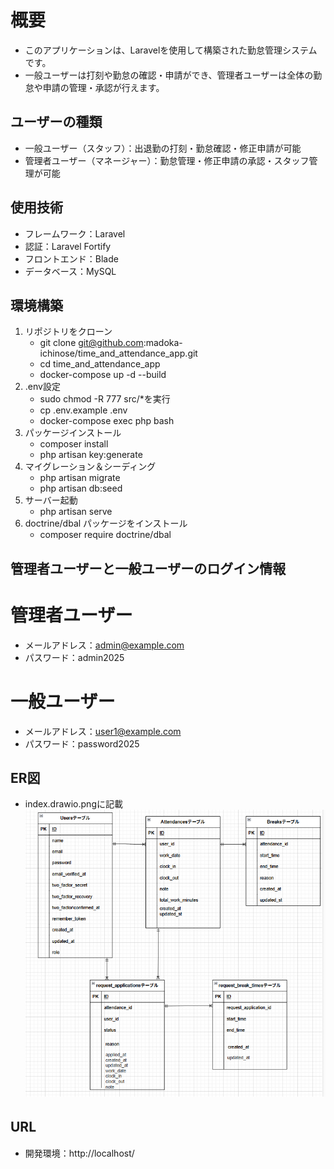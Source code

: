 # 概要

- このアプリケーションは、Laravelを使用して構築された勤怠管理システムです。
- 一般ユーザーは打刻や勤怠の確認・申請ができ、管理者ユーザーは全体の勤怠や申請の管理・承認が行えます。

## ユーザーの種類

- 一般ユーザー（スタッフ）：出退勤の打刻・勤怠確認・修正申請が可能
- 管理者ユーザー（マネージャー）：勤怠管理・修正申請の承認・スタッフ管理が可能

## 使用技術

- フレームワーク：Laravel
- 認証：Laravel Fortify
- フロントエンド：Blade
- データベース：MySQL
  
## 環境構築

1. リポジトリをクローン
   - git clone git@github.com:madoka-ichinose/time_and_attendance_app.git
   - cd time_and_attendance_app
   - docker-compose up -d --build
2. .env設定
   - sudo chmod -R 777 src/*を実行
   - cp .env.example .env
   - docker-compose exec php bash
3. パッケージインストール
   - composer install
   - php artisan key:generate
4. マイグレーション＆シーディング
   - php artisan migrate
   - php artisan db:seed
5. サーバー起動
   - php artisan serve
6. doctrine/dbal パッケージをインストール
   - composer require doctrine/dbal

## 管理者ユーザーと一般ユーザーのログイン情報

# 管理者ユーザー

- メールアドレス：admin@example.com
- パスワード：admin2025

# 一般ユーザー

- メールアドレス：user1@example.com
- パスワード：password2025

## ER図  

- index.drawio.pngに記載
  ![alt text](image.png)

## URL　　

- 開発環境：http://localhost/
